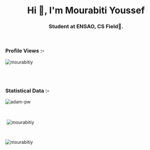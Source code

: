 <h1 align="center">Hi 👋, I'm Mourabiti Youssef</h1>
<h3 align="center">Student at ENSAO, CS Field🌟.</h3>

<br>

<p align="right"> <h3>Profile Views :-</h3> <img src="https://komarev.com/ghpvc/?username=mourabitiy&label=Profile%20views&color=0e75b6&style=flat"
    alt="mourabitiy" /> 
  </p>

<br>




<br>

<h3>Statistical Data :-</h3>
<p><img align="center"
    src="https://github-readme-stats.vercel.app/api/top-langs?username=mourabitiy&show_icons=true&locale=en&bg_color=0d1117&text_color=ffffff&layout=compact"
    alt="adam-pw" 
    bg_color=#808080/></p>

<br>

<p>&nbsp;<img align="center" src="https://github-readme-stats.vercel.app/api?username=mourabitiy&show_icons=true&locale=en&bg_color=0d1117&text_color=ffffff&repo=convoychat"
    alt="mourabitiy" /></p>

<br>

<p><img align="center" src="https://github-readme-streak-stats.herokuapp.com/?user=mourabitiy&theme=dark&background=0d1117&date_format=M%20j%5B%2C%20Y%5D" alt="mourabitiy" /></p>
      


